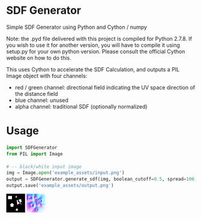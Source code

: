 # SDF Generator

Simple SDF Generator using Python and Cython / numpy

Note: the .pyd file delivered with this project is compiled for Python 2.7.8. If you wish to use it for another version,
you will have to compile it using setup.py for your own python version. Please consult the official Cython website
on how to do this.

This uses Cython to accelerate the SDF Calculation, and outputs a PIL Image object with four channels:

- red / green channel: directional field indicating the UV space direction of the distance field
- blue channel: unused
- alpha channel: traditional SDF (optionally normalized)


# Usage

```python
import SDFGenerator
from PIL import Image

# -- black/white input image
img = Image.open('example_assets/input.png')
output = SDFGenerator.generate_sdf(img, boolean_cutoff=0.5, spread=100, normalize_distance=True)
output.save('example_assets/output.png')
```

<img src="https://github.com/mavcart/sdfgenerator/blob/main/example_assets/input.png?raw=true" height="50"/>
<img src="https://github.com/mavcart/sdfgenerator/blob/main/example_assets/output.png?raw=true" height="50"/>
